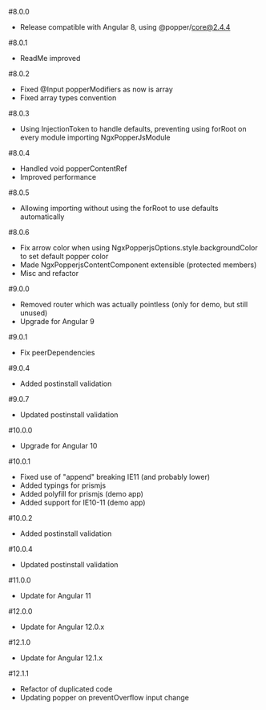 #8.0.0
* Release compatible with Angular 8, using @popper/core@2.4.4

#8.0.1
* ReadMe improved

#8.0.2
* Fixed @Input popperModifiers as now is array
* Fixed array types convention

#8.0.3
* Using InjectionToken to handle defaults, preventing using forRoot on every module importing NgxPopperJsModule

#8.0.4
* Handled void popperContentRef 
* Improved performance

#8.0.5
* Allowing importing without using the forRoot to use defaults automatically

#8.0.6
* Fix arrow color when using NgxPopperjsOptions.style.backgroundColor to set default popper color
* Made NgxPopperjsContentComponent extensible (protected members)
* Misc and refactor

#9.0.0
* Removed router which was actually pointless (only for demo, but still unused)
* Upgrade for Angular 9

#9.0.1
* Fix peerDependencies

#9.0.4
* Added postinstall validation

#9.0.7
* Updated postinstall validation

#10.0.0
* Upgrade for Angular 10

#10.0.1
* Fixed use of "append" breaking IE11 (and probably lower)
* Added typings for prismjs
* Added polyfill for prismjs (demo app)
* Added support for IE10-11 (demo app)

#10.0.2
* Added postinstall validation

#10.0.4
* Updated postinstall validation

#11.0.0
* Update for Angular 11

#12.0.0
* Update for Angular 12.0.x

#12.1.0
* Update for Angular 12.1.x

#12.1.1
* Refactor of duplicated code
* Updating popper on preventOverflow input change
